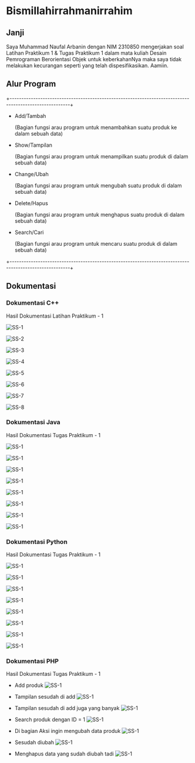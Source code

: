 # Bismillahirrahmanirrahim

## Janji
Saya Muhammad Naufal Arbanin dengan NIM 2310850 mengerjakan soal Latihan Praktikum 1 & Tugas Praktikum 1 dalam mata kuliah Desain Pemrograman Berorientasi Objek untuk keberkahanNya maka saya tidak melakukan kecurangan seperti yang telah dispesifikasikan. Aamiin.

## Alur Program
+-------------------------------------------------------------------------------------------------------+

- Add/Tambah
  
    (Bagian fungsi arau program untuk menambahkan suatu produk ke dalam sebuah data)
- Show/Tampilan
  
    (Bagian fungsi arau program untuk menampilkan suatu produk di dalam sebuah data)
- Change/Ubah

    (Bagian fungsi arau program untuk mengubah suatu produk di dalam sebuah data)
- Delete/Hapus
  
    (Bagian fungsi arau program untuk menghapus suatu produk di dalam sebuah data)
- Search/Cari
  
    (Bagian fungsi arau program untuk mencaru suatu produk di dalam sebuah data)
  
+-------------------------------------------------------------------------------------------------------+

## Dokumentasi
### Dokumentasi C++
Hasil Dokumentasi Latihan Praktikum - 1

![SS-1](https://github.com/Abangnin/TP1DPBO2025C2/blob/main/C%2B%2B/Dokumentasi%20Hasil/1.jpg)

![SS-2](https://github.com/Abangnin/TP1DPBO2025C2/blob/main/C%2B%2B/Dokumentasi%20Hasil/2.jpg)

![SS-3](https://github.com/Abangnin/TP1DPBO2025C2/blob/main/C%2B%2B/Dokumentasi%20Hasil/3.jpg)

![SS-4](https://github.com/Abangnin/TP1DPBO2025C2/blob/main/C%2B%2B/Dokumentasi%20Hasil/4.jpg)

![SS-5](https://github.com/Abangnin/TP1DPBO2025C2/blob/main/C%2B%2B/Dokumentasi%20Hasil/5.jpg)

![SS-6](https://github.com/Abangnin/TP1DPBO2025C2/blob/main/C%2B%2B/Dokumentasi%20Hasil/6.jpg)

![SS-7](https://github.com/Abangnin/TP1DPBO2025C2/blob/main/C%2B%2B/Dokumentasi%20Hasil/7.jpg)

![SS-8](https://github.com/Abangnin/TP1DPBO2025C2/blob/main/C%2B%2B/Dokumentasi%20Hasil/8.jpg)

### Dokumentasi Java
Hasil Dokumentasi Tugas Praktikum - 1

![SS-1](https://github.com/Abangnin/TP1DPBO2025C2/blob/main/Java/Dokumentasi%20Hasil/java-1.jpg)

![SS-1](https://github.com/Abangnin/TP1DPBO2025C2/blob/main/Java/Dokumentasi%20Hasil/java-2.jpg)

![SS-1](https://github.com/Abangnin/TP1DPBO2025C2/blob/main/Java/Dokumentasi%20Hasil/java-3.jpg)

![SS-1](https://github.com/Abangnin/TP1DPBO2025C2/blob/main/Java/Dokumentasi%20Hasil/java-4.jpg)

![SS-1](https://github.com/Abangnin/TP1DPBO2025C2/blob/main/Java/Dokumentasi%20Hasil/java-5.jpg)

![SS-1](https://github.com/Abangnin/TP1DPBO2025C2/blob/main/Java/Dokumentasi%20Hasil/java-6.jpg)

![SS-1](https://github.com/Abangnin/TP1DPBO2025C2/blob/main/Java/Dokumentasi%20Hasil/java-7.jpg)

![SS-1](https://github.com/Abangnin/TP1DPBO2025C2/blob/main/Java/Dokumentasi%20Hasil/java-8.jpg)


### Dokumentasi Python
Hasil Dokumentasi Tugas Praktikum - 1

![SS-1](https://github.com/Abangnin/TP1DPBO2025C2/blob/main/Python/Dokumentasi%20Hasil/py-1.jpg)

![SS-1](https://github.com/Abangnin/TP1DPBO2025C2/blob/main/Python/Dokumentasi%20Hasil/py-2.jpg)

![SS-1](https://github.com/Abangnin/TP1DPBO2025C2/blob/main/Python/Dokumentasi%20Hasil/py-3.jpg)

![SS-1](https://github.com/Abangnin/TP1DPBO2025C2/blob/main/Python/Dokumentasi%20Hasil/py-4.jpg)

![SS-1](https://github.com/Abangnin/TP1DPBO2025C2/blob/main/Python/Dokumentasi%20Hasil/py-5.jpg)

![SS-1](https://github.com/Abangnin/TP1DPBO2025C2/blob/main/Python/Dokumentasi%20Hasil/py-6.jpg)

![SS-1](https://github.com/Abangnin/TP1DPBO2025C2/blob/main/Python/Dokumentasi%20Hasil/py-7.jpg)

![SS-1](https://github.com/Abangnin/TP1DPBO2025C2/blob/main/Python/Dokumentasi%20Hasil/py-8.jpg)

### Dokumentasi PHP
Hasil Dokumentasi Tugas Praktikum - 1

- Add produk
![SS-1](https://github.com/Abangnin/TP1DPBO2025C2/blob/main/PHP/Dokumentasi%20Hasil/php-1.jpg)

- Tampilan sesudah di add
![SS-1](https://github.com/Abangnin/TP1DPBO2025C2/blob/main/PHP/Dokumentasi%20Hasil/php-2.jpg)

- Tampilan sesudah di add juga yang banyak
![SS-1](https://github.com/Abangnin/TP1DPBO2025C2/blob/main/PHP/Dokumentasi%20Hasil/php-3.jpg)

- Search produk dengan ID = 1
![SS-1](https://github.com/Abangnin/TP1DPBO2025C2/blob/main/PHP/Dokumentasi%20Hasil/php-4.jpg)

- Di bagian Aksi ingin mengubah data produk
![SS-1](https://github.com/Abangnin/TP1DPBO2025C2/blob/main/PHP/Dokumentasi%20Hasil/php-5.jpg)

- Sesudah diubah
![SS-1](https://github.com/Abangnin/TP1DPBO2025C2/blob/main/PHP/Dokumentasi%20Hasil/php-6.jpg)

- Menghapus data yang sudah diubah tadi
![SS-1](https://github.com/Abangnin/TP1DPBO2025C2/blob/main/PHP/Dokumentasi%20Hasil/php-7.jpg)
